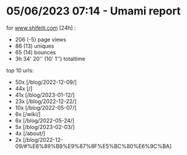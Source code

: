 # 05/06/2023 07:14 - Umami report
for www.shifeiti.com [24h] :

 - 206 (-5) page views
 - 86 (13) uniques
 - 65 (14) bounces
 - 3h 34' 20'' (10' 1'') totaltime


top 10 urls:
 - 50x [/blog/2022-12-09/]
 - 44x [/]
 - 41x [/blog/2023-01-12/]
 - 23x [/blog/2022-12-22/]
 - 10x [/blog/2022-05-07/]
 - 6x [/wiki/]
 - 6x [/blog/2022-05-24/]
 - 5x [/blog/2023-02-03/]
 - 4x [/about/]
 - 2x [/blog/2022-12-09/#%E6%89%B9%E9%87%8F%E5%BC%80%E6%9C%BA]


